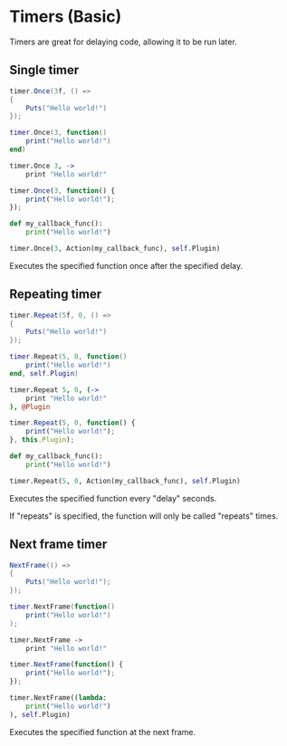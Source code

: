 # Timers (Basic)

Timers are great for delaying code, allowing it to be run later.

## Single timer

``` csharp
timer.Once(3f, () =>
{
    Puts("Hello world!")
});
```

``` lua
timer.Once(3, function()
    print("Hello world!")
end)
```

``` coffeescript
timer.Once 3, ->
    print "Hello world!"
```

``` javascript
timer.Once(3, function() {
    print("Hello world!");
});
```

``` python
def my_callback_func():
    print("Hello world!")

timer.Once(3, Action(my_callback_func), self.Plugin)
```

Executes the specified function once after the specified delay.  

## Repeating timer

``` csharp
timer.Repeat(5f, 0, () =>
{
    Puts("Hello world!")
});
```

``` lua
timer.Repeat(5, 0, function()
    print("Hello world!")
end, self.Plugin)
```

``` coffeescript
timer.Repeat 5, 0, (->
    print "Hello world!"
), @Plugin
```

``` javascript
timer.Repeat(5, 0, function() {
    print("Hello world!");
}, this.Plugin);
```

``` python
def my_callback_func():
    print("Hello world!")

timer.Repeat(5, 0, Action(my_callback_func), self.Plugin)
```

Executes the specified function every "delay" seconds.

If "repeats" is specified, the function will only be called "repeats" times.  

## Next frame timer

``` csharp
NextFrame(() =>
{
    Puts("Hello world!");
});
```

``` lua
timer.NextFrame(function()
    print("Hello world!")
);
```

``` coffeescript
timer.NextFrame ->
    print "Hello world!"
```

``` javascript
timer.NextFrame(function() {
    print("Hello world!");
});
```

``` python
timer.NextFrame((lambda:
    print("Hello world!")
), self.Plugin)
```

Executes the specified function at the next frame.  
